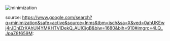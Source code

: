 
















![minimization](https://user-images.githubusercontent.com/31521112/32209401-bbc058e8-bdcd-11e7-881f-9acff53d2e4a.JPG)


source: 
https://www.google.com/search?q=minimization&safe=active&source=lnms&tbm=isch&sa=X&ved=0ahUKEwj4rJDhlZrXAhUl4YMKHTVlDekQ_AUICigB&biw=1680&bih=910#imgrc=4LQ_JpaZ8f659M:
